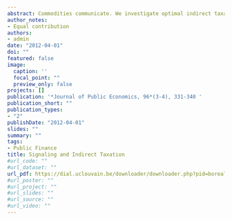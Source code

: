 ```yaml
---
abstract: Commodities communicate. We investigate optimal indirect taxation when both the intrinsic qualities of goods and signaling motivate consumption choices. Optimal indirect taxes are introduced into a monotonic signaling game. We provide sufficient conditions for the uniqueness of the D1 sequential equilibrium strate- gies. In the case of pure costly signaling, signaling goods can in equilibrium be taxed without burden. When commodities serve both intrinsic consumption and signaling, optimal taxes are characterized by a Ramsey rule, which deals with distortions resulting from signaling.
author_notes:
- Equal contribution
authors:
- admin
date: "2012-04-01"
doi: ""
featured: false
image:
  caption: ''
  focal_point: ""
  preview_only: false
projects: []
publication: '*Journal of Public Economics, 96*(3-4), 331-340 '
publication_short: ""
publication_types:
- "2"
publishDate: "2012-04-01"
slides: ""
summary: ""
tags:
- Public Finance
title: Signaling and Indirect Taxation
#url_code: ""
#url_dataset: ""
url_pdf: https://dial.uclouvain.be/downloader/downloader.php?pid=boreal%3A108608&datastream=PDF_01&disclaimer=f13067c8873a4a668ffd508a35f1d770ed921a04e669738702b0a076c512f8a0
#url_poster: ""
#url_project: ""
#url_slides: ""
#url_source: ""
#url_video: ""
---
```



